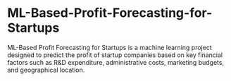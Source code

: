 # ML-Based-Profit-Forecasting-for-Startups
ML-Based Profit Forecasting for Startups is a machine learning project designed to predict the profit of startup companies based on key financial factors such as R&amp;D expenditure, administrative costs, marketing budgets, and geographical location. 
